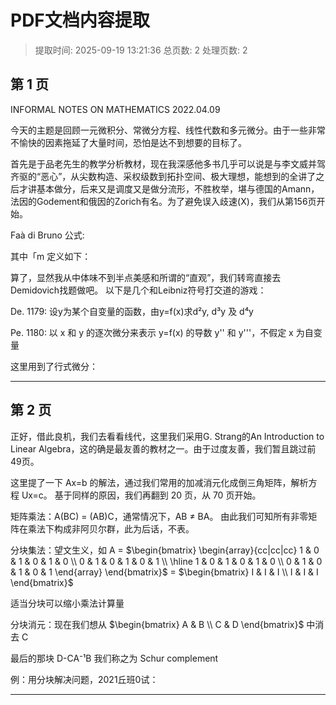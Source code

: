 # PDF文档内容提取
> 提取时间: 2025-09-19 13:21:36
> 总页数: 2
> 处理页数: 2

## 第 1 页

INFORMAL NOTES ON
MATHEMATICS
2022.04.09

今天的主题是回顾一元微积分、常微分方程、线性代数和多元微分。由于一些非常不愉快的因素拖延了大量时间，恐怕是达不到想要的目标了。

首先是于品老先生的教学分析教材，现在我深感他多书几乎可以说是与李文威并驾齐驱的“恶心”，从尖数构造、采权级数到拓扑空间、极大理想，能想到的全讲了之后才讲基本做分，后来又是调度又是做分流形，不胜枚举，堪与德国的Amann，法因的Godement和俄因的Zorich有名。为了避免误入歧速(X)，我们从第156页开始。

Faà di Bruno 公式:

其中「m 定义如下：

算了，显然我从中体味不到半点美感和所谓的“直观”，我们转弯直接去Demidovich找题做吧。
以下是几个和Leibniz符号打交道的游戏：

De. 1179: 设y为某个自变量的函数，由y=f(x)求d²y, d³y 及 d⁴y

Pe. 1180: 以 x 和 y 的逐次微分来表示 y=f(x) 的导数 y'' 和 y'''，不假定 x 为自变量

这里用到了行式微分：

---

## 第 2 页

正好，借此良机，我们去看看线代，这里我们采用G. Strang的An Introduction to Linear Algebra，这的确是最友善的教材之一。由于过度友善，我们暂且跳过前49页。

这里提了一下 Ax=b 的解法，通过我们常用的加减消元化成倒三角矩阵，解析方程 Ux=c。
基于同样的原因，我们再翻到 20 页，从 70 页开始。

矩阵乘法：A(BC) = (AB)C，通常情况下，AB ≠ BA。
由此我们可知所有非零矩阵在乘法下构成非阿贝尔群，此为后话，不表。

分块集法：望文生义，如 A = $\begin{bmatrix} \begin{array}{cc|cc|cc} 1 & 0 & 1 & 0 & 1 & 0 \\ 0 & 1 & 0 & 1 & 0 & 1 \\ \hline 1 & 0 & 1 & 0 & 1 & 0 \\ 0 & 1 & 0 & 1 & 0 & 1 \end{array} \end{bmatrix}$ = $\begin{bmatrix} I & I & I \\ I & I & I \end{bmatrix}$

适当分块可以缩小乘法计算量

分块消元：现在我们想从 $\begin{bmatrix} A & B \\ C & D \end{bmatrix}$ 中消去 C

最后的那块 D-CA⁻¹B 我们称之为 Schur complement

例：用分块解决问题，2021丘班0试：

---

